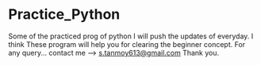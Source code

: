 # Practice_Python
Some of the practiced prog of python
I will push the updates of everyday. I think These program will help you for clearing the beginner concept.
For any query... contact me -->  s.tanmoy613@gmail.com
Thank you.
